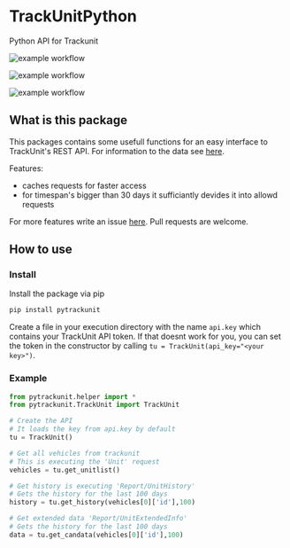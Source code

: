 # TrackUnitPython
Python API for Trackunit


![example workflow](https://github.com/einsteinmaster/TrackUnitPython/actions/workflows/test.yml/badge.svg)

![example workflow](https://github.com/einsteinmaster/TrackUnitPython/actions/workflows/pylint.yml/badge.svg)

![example workflow](https://github.com/einsteinmaster/TrackUnitPython/actions/workflows/python-publish.yml/badge.svg)

## What is this package

This packages contains some usefull functions for an easy interface to TrackUnit's REST API. For information to the data see [here](https://dev.trackunit.com/docs).

Features:
- caches requests for faster access
- for timespan's bigger than 30 days it sufficiantly devides it into allowd requests 

For more features write an issue [here](https://github.com/einsteinmaster/TrackUnitPython/issues/new). Pull requests are welcome.

## How to use

### Install

Install the package via pip

``` sh
pip install pytrackunit
```

Create a file in your execution directory with the name `api.key` which contains your TrackUnit API token. If that doesnt work for you, you can set the token in the constructor by calling `tu = TrackUnit(api_key="<your key>")`.

### Example

``` python
from pytrackunit.helper import *
from pytrackunit.TrackUnit import TrackUnit

# Create the API
# It loads the key from api.key by default
tu = TrackUnit()

# Get all vehicles from trackunit
# This is executing the 'Unit' request 
vehicles = tu.get_unitlist()

# Get history is executing 'Report/UnitHistory'
# Gets the history for the last 100 days
history = tu.get_history(vehicles[0]['id'],100)

# Get extended data 'Report/UnitExtendedInfo'
# Gets the history for the last 100 days
data = tu.get_candata(vehicles[0]['id'],100)
```
